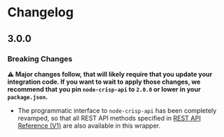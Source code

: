 Changelog
=========

## 3.0.0

### Breaking Changes

**⚠️ Major changes follow, that will likely require that you update your integration code. If you want to wait to apply those changes, we recommend that you pin `node-crisp-api` to `2.0.0` or lower in your `package.json`.**

* The programmatic interface to `node-crisp-api` has been completely revamped, so that all REST API methods specified in [REST API Reference (V1)](https://docs.crisp.chat/references/rest-api/v1/) are also available in this wrapper.
